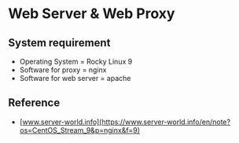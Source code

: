 # Web Server & Web Proxy

## System requirement

- Operating System = Rocky Linux 9
- Software for proxy = nginx
- Software for web server = apache

## Reference

- [www.server-world.info](https://www.server-world.info/en/note?os=CentOS_Stream_9&p=nginx&f=9)
